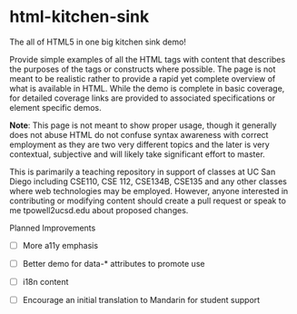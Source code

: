 # html-kitchen-sink

The all of HTML5 in one big kitchen sink demo! 

Provide simple examples of all the HTML tags with content that describes the purposes of the tags or constructs where possible.  The page is not meant to be realistic rather to provide a rapid yet complete overview of what is available in HTML.  While the demo is complete in basic coverage, for detailed coverage links are provided to associated specifications or element specific demos.

**Note**: This page is not meant to show proper usage, though it generally does not abuse HTML do not confuse syntax awareness with correct employment as they are two very different topics and the later is very contextual, subjective and will likely take significant effort to master.

This is parimarily a teaching repository in support of classes at UC San Diego including CSE110, CSE 112, CSE134B, CSE135 and any other classes where web technologies may be employed.  However, anyone interested in contributing or modifying content should create a pull request or speak to me tpowell2ucsd.edu about proposed changes.  

Planned Improvements
- [ ] More a11y emphasis
- [ ] Better demo for data-* attributes to promote use
- [ ] i18n content
- [ ] Encourage an initial translation to Mandarin for student support

